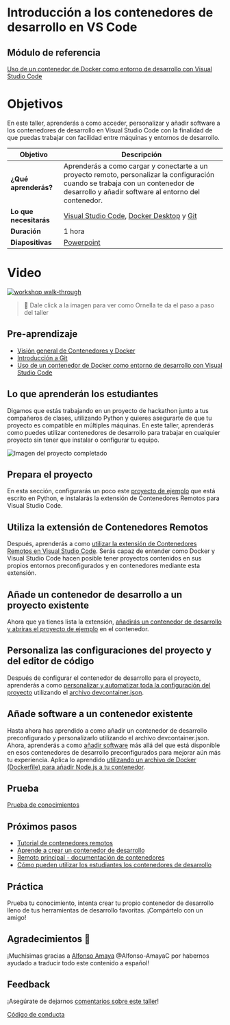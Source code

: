 # Introducción a los contenedores de desarrollo en VS Code

## Módulo de referencia

[Uso de un contenedor de Docker como entorno de desarrollo con Visual Studio Code](https://docs.microsoft.com/gl-es/learn/modules/use-docker-container-dev-env-vs-code/?WT.mc_id=academic-55190-ornella)

# Objetivos 

En este taller, aprenderás a como acceder, personalizar y añadir software a los contenedores de desarrollo en Visual Studio Code con la finalidad de que puedas trabajar con facilidad entre máquinas y entornos de desarrollo.


| **Objetivo**                                          | Descripción                                                                                                    |
| ------------------------------------------------- | -------------------------------------------------------------------------------------------------------------- |
| **¿Qué aprenderás?**                           | Aprenderás a como cargar y conectarte a un proyecto remoto, personalizar la configuración cuando se trabaja con un contenedor de desarrollo y añadir software al entorno del contenedor. |
| **Lo que necesitarás**                              | [Visual Studio Code](https://azure.microsoft.com/es-mx/products/visual-studio-code/), [Docker Desktop](https://www.docker.com/products/docker-desktop) y [Git](https://git-scm.com/downloads)                                          |
| **Duración**                                      | 1 hora |
| **Diapositivas**                                        | [Powerpoint](../../slides.pptx) |   

# Video

[![workshop walk-through](../../images/promo.png)](https://youtu.be/StzyJcGI0uo "Paso a paso del taller")

> 🎥 Dale click a la imagen para ver como Ornella te da el paso a paso del taller

## Pre-aprendizaje

- [Visión general de Contenedores y Docker](https://docs.microsoft.com/gl-es/dotnet/architecture/containerized-lifecycle/introduction-to-containers-and-docker?WT.mc_id=academic-55190-ornella)
- [Introducción a Git](https://docs.microsoft.com/gl-es/learn/modules/intro-to-git/?WT.mc_id=academic-55190-ornella)
- [Uso de un contenedor de Docker como entorno de desarrollo con Visual Studio Code](https://docs.microsoft.com/gl-es/learn/modules/use-docker-container-dev-env-vs-code/?WT.mc_id=academic-55190-ornella)

## Lo que aprenderán los estudiantes

Digamos que estás trabajando en un proyecto de hackathon junto a tus compañeros de clases, utilizando Python y quieres asegurarte de que tu proyecto es compatible en múltiples máquinas. En este taller, aprenderás como puedes utilizar contenedores de desarrollo para trabajar en cualquier proyecto sin tener que instalar o configurar tu equipo.

![Imagen del proyecto completado](../../images/remote-indicator.png)

## Prepara el proyecto

En esta sección, configurarás un poco este [proyecto de ejemplo](https://docs.microsoft.com/gl-es/learn/modules/use-docker-container-dev-env-vs-code/2-exercise-prepare-project?WT.mc_id=academic-55190-ornella) que está escrito en Python, e instalarás la extensión de Contenedores Remotos para Visual Studio Code. 

## Utiliza la extensión de Contenedores Remotos

Después, aprenderás a como [utilizar la extensión de Contenedores Remotos en Visual Studio Code](https://docs.microsoft.com/gl-es/learn/modules/use-docker-container-dev-env-vs-code/3-use-as-development-environment?WT.mc_id=academic-55190-ornella). Serás capaz de entender como Docker y Visual Studio Code hacen posible tener proyectos contenidos en sus propios entornos preconfigurados y en contenedores mediante esta extensión.

## Añade un contenedor de desarrollo a un proyecto existente

Ahora que ya tienes lista la extensión, [añadirás un contenedor de desarrollo y abriras el proyecto de ejemplo](https://docs.microsoft.com/gl-es/learn/modules/use-docker-container-dev-env-vs-code/4-exercise-add-development-container?WT.mc_id=academic-55190-ornella) en el contenedor.

## Personaliza las configuraciones del proyecto y del editor de código

Después de configurar el contenedor de desarrollo para el proyecto, aprenderás a como [personalizar y automatizar toda la configuración del proyecto](https://docs.microsoft.com/gl-es/learn/modules/use-docker-container-dev-env-vs-code/5-customize-settings?WT.mc_id=academic-55190-ornella) utilizando el [archivo devcontainer.json](https://docs.microsoft.com/gl-es/learn/modules/use-docker-container-dev-env-vs-code/6-exercise-customize-settings?WT.mc_id=academic-55190-ornella).

## Añade software a un contenedor existente

Hasta ahora has aprendido a como añadir un contenedor de desarrollo preconfigurado y personalizarlo utilizando el archivo devcontainer.json. Ahora, aprenderás a como [añadir software](https://docs.microsoft.com/gl-es/learn/modules/use-docker-container-dev-env-vs-code/7-add-software?WT.mc_id=academic-55190-ornella) más allá del que está disponible en esos contenedores de desarrollo preconfigurados para mejorar aún más tu experiencia. Aplica lo aprendido [utilizando un archivo de Docker (Dockerfile) para añadir Node.js a tu contenedor](https://docs.microsoft.com/gl-es/learn/modules/use-docker-container-dev-env-vs-code/8-exercise-add-software?WT.mc_id=academic-55190-ornella).


## Prueba

[Prueba de conocimientos](https://docs.microsoft.com/gl-es/learn/modules/use-docker-container-dev-env-vs-code/9-knowledge-check?WT.mc_id=academic-55190-ornella)

## Próximos pasos

- [Tutorial de contenedores remotos](https://code.visualstudio.com/docs/remote/containers-tutorial?WT.mc_id=academic-55190-ornella)
- [Aprende a crear un contenedor de desarrollo](https://code.visualstudio.com/docs/remote/create-dev-container?WT.mc_id=academic-55190-ornella)
- [Remoto principal - documentación de contenedores](https://code.visualstudio.com/docs/remote/containers?WT.mc_id=academic-55190-ornella)
- [Cómo pueden utilizar los estudiantes los contenedores de desarrollo](https://www.youtube.com/watch?v=Uvf2FVS1F8k)

## Práctica

Prueba tu conocimiento, intenta crear tu propio contenedor de desarrollo lleno de tus herramientas de desarrollo favoritas. ¡Compártelo con un amigo!

## Agradecimientos 💖 
¡Muchísimas gracias a [Alfonso Amaya](https://www.linkedin.com/in/alfonso-camargo/) @Alfonso-AmayaC por habernos ayudado a traducir todo este contenido a español! 

## Feedback

¡Asegúrate de dejarnos [comentarios sobre este taller](https://forms.office.com/r/MdhJWMZthR)!

[Código de conducta](../../../../CODE_OF_CONDUCT.md)

